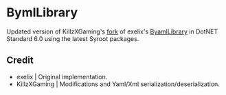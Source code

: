 # BymlLibrary

Updated version of KillzXGaming's [fork](https://github.com/KillzXGaming/EditorCore/tree/master/FileFormatPlugins/ByamlLib/Byaml) of exelix's [ByamlLibrary](https://github.com/exelix11/EditorCore/tree/master/FileFormatPlugins/ByamlLib) in DotNET Standard 6.0 using the latest Syroot packages.

## Credit

- exelix | Original implementation.
- KillzXGaming | Modifications and Yaml/Xml serialization/deserialization.
